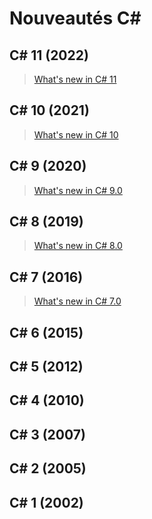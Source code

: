# Nouveautés C#

## C# 11 (2022)

> [What's new in C# 11](https://docs.microsoft.com/en-us/dotnet/csharp/whats-new/csharp-11)

## C# 10 (2021)

> [What's new in C# 10](https://docs.microsoft.com/en-us/dotnet/csharp/whats-new/csharp-10)

## C# 9 (2020)

> [What's new in C# 9.0](https://docs.microsoft.com/en-us/dotnet/csharp/whats-new/csharp-9)

## C# 8 (2019)

> [What's new in C# 8.0](https://docs.microsoft.com/en-us/dotnet/csharp/whats-new/csharp-8)

## C# 7 (2016)

> [What's new in C# 7.0](https://docs.microsoft.com/en-us/dotnet/csharp/whats-new/csharp-7)

## C# 6 (2015)

## C# 5 (2012)

## C# 4 (2010)

## C# 3 (2007)

## C# 2 (2005)

## C# 1 (2002)

